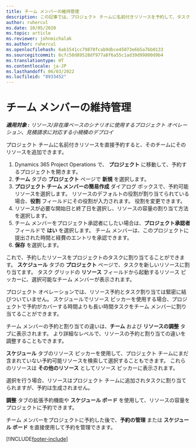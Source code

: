```yaml
---
title: チーム メンバーの維持管理
description: この記事では、プロジェクト チームに名前付きリソースを予約して、タスクに割り当てる方法を説明します。
author: ruhercul
ms.date: 10/05/2020
ms.topic: article
ms.reviewer: johnmichalak
ms.author: ruhercul
ms.openlocfilehash: 6ab1541cc79870fcab9dbce45073e6b5a7bb0133
ms.sourcegitcommit: 6cfc50d89528df977a8f6a55c1ad39d99800d9b4
ms.translationtype: HT
ms.contentlocale: ja-JP
ms.lasthandoff: 06/03/2022
ms.locfileid: "8933452"
---
```

# <a name="maintain-team-members"></a>チーム メンバーの維持管理

_**適用対象 :** リソース/非在庫ベースのシナリオに使用するプロジェクト オペレーション、見積請求に対応する小規模のデプロイ_

プロジェクト チームに名前付きリソースを直接予約すると、そのチームにそのリソースを追加できます。

1. Dynamics 365 Project Operations で、 **プロジェクト** に移動して、予約するプロジェクトを開きます。
2. **チーム** タブの **プロジェクト** ページで **新規** を選択します。 
3. **プロジェクト チーム メンバーの簡易作成** ダイアログ ボックスで、予約可能リソースを選択します。 リソースのデフォルトの役割が割り当てられている場合、**役割** フィールドにその役割が入力されます。 役割を変更できます。 
4. リソースが必要な開始日と終了日を選択し、リソースの容量の割り当て方法を選択します。 
5. チーム メンバーをプロジェクト承認者にしたい場合は、**プロジェクト承認者** フィールドで **はい** を選択します。 チーム メンバーは、このプロジェクトに提出された時間と経費のエントリを承認できます。 
6. **保存** を選択します。

これで、予約したリソースをプロジェクトのタスクに割り当てることができます。 **スケジュール** タブの **プロジェクト** ページで、タスクを新しいリソースに割り当てます。 タスク グリッドの **リソース** フィールドから起動するリソース ピッカーに、選択可能なチーム メンバーが表示されます。


プロジェクト オペレーションでは、リソース予約とタスク割り当ては緊密に結びついていません。 スケジュールでリソース ピッカーを使用する場合、プロジェクトで予約がカバーする時間よりも長い時間タスクをチーム メンバーに割り当てることができます。

チーム メンバーの予約と割り当ての違いは、**チーム** および **リソースの調整** タブに表示されます。 より詳細なレベルで、リソースの予約と割り当ての違いを調整することもできます。

**スケジュール** タブのリソース ピッカーを使用して、プロジェクト チームにまだ含まれていない予約可能リソースを検索して選択することもできます。 これらのリソースは **その他のリソース** としてリソース ピッカーに表示されます。

選択を行う場合、リソースはプロジェクト チームに追加されタスクに割り当てられますが、予約は生成されません。

**調整** タブの拡張予約機能や **スケジュール ボード** を使用して、リソースの容量をプロジェクトに予約できます。

チーム メンバーをプロジェクトに予約した後で、**予約の管理** または **スケジュール ボード** を直接使用して予約を管理できます。


[!INCLUDE[footer-include](../includes/footer-banner.md)]